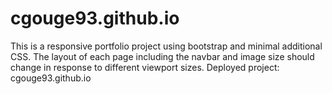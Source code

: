 # cgouge93.github.io
This is a responsive portfolio project using bootstrap and minimal additional CSS. The layout of each page including the navbar and image size should change in response to different viewport sizes. Deployed project: cgouge93.github.io
